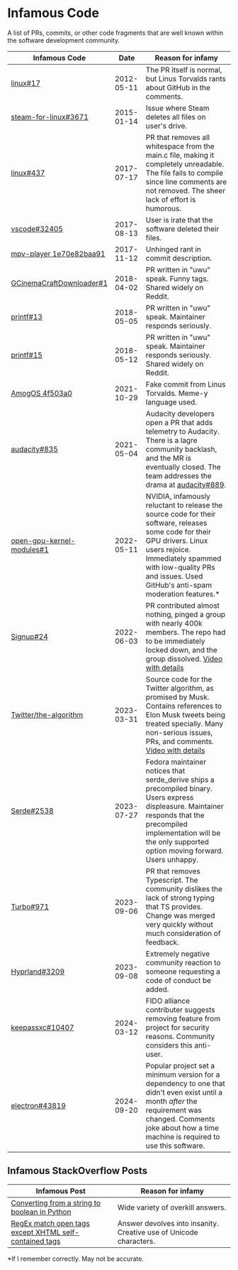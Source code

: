 # Infamous Code
A list of PRs, commits, or other code fragments that are well known within the software development community.


| Infamous Code                                                                           | Date       | Reason for infamy                                                                                                                                                                                                                             |
| --------------------------------------------------------------------------------------- | ---------- | --------------------------------------------------------------------------------------------------------------------------------------------------------------------------------------------------------------------------------------------- |
| [linux#17](https://github.com/torvalds/linux/pull/17)                                   | 2012-05-11 | The PR itself is normal, but Linus Torvalds rants about GitHub in the comments.                                                                                                                                                               |
| [steam-for-linux#3671](https://github.com/ValveSoftware/steam-for-linux/issues/3671)    | 2015-01-14 | Issue where Steam deletes all files on user's drive.                                                                                                                                                                                          |
| [linux#437](https://github.com/torvalds/linux/pull/437)                                 | 2017-07-17 | PR that removes all whitespace from the main.c file, making it completely unreadable. The file fails to compile since line comments are not removed. The sheer lack of effort is humorous.                                                    |
| [vscode#32405](https://github.com/microsoft/vscode/issues/32405)                        | 2017-08-13 | User is irate that the software deleted their files.                                                                                                                                                                                          |
| [mpv-player 1e70e82baa91](https://github.com/mpv-player/mpv/commit/1e70e82baa91)        | 2017-11-12 | Unhinged rant in commit description.                                                                                                                                                                                                          |
| [GCinemaCraftDownloader#1](https://github.com/Xerasin/GCinemaCraftDownloader/issues/1)  | 2018-04-02 | PR written in "uwu" speak. Funny tags. Shared widely on Reddit.                                                                                                                                                                               |
| [printf#13 ](https://github.com/mpaland/printf/issues/13)                               | 2018-05-05 | PR written in "uwu" speak. Maintainer responds seriously.                                                                                                                                                                                     |
| [printf#15 ](https://github.com/mpaland/printf/issues/15)                               | 2018-05-12 | PR written in "uwu" speak. Maintainer responds seriously. Shared widely on Reddit.                                                                                                                                                            |
| [AmogOS 4f503a0](https://github.com/Amog-OS/AmogOS/commit/4f503a0)                      | 2021-10-29 | Fake commit from Linus Torvalds. Meme-y language used.                                                                                                                                                                                        |
| [audacity#835 ](https://github.com/audacity/audacity/pull/835)                          | 2021-05-04 | Audacity developers open a PR that adds telemetry to Audacity. There is a lagre community backlash, and the MR is eventually closed. The team addresses the drama at [audacity#889](https://github.com/audacity/audacity/discussions/889).    |
| [open-gpu-kernel-modules#1](https://github.com/NVIDIA/open-gpu-kernel-modules/issues/1) | 2022-05-11 | NVIDIA, infamously reluctant to release the source code for their software, releases some code for their GPU drivers. Linux users rejoice. Immediately spammed with low-quality PRs and issues. Used GitHub's anti-spam moderation features.* |
| [Signup#24](https://github.com/EpicGames/Signup/pull/24)                                | 2022-06-03 | PR contributed almost nothing, pinged a group with nearly 400k members. The repo had to be immediately locked down, and the group dissolved. [Video with details](https://www.youtube.com/watch?v=NCvnLFF7IYM)                                |
| [Twitter/the-algorithm](https://github.com/twitter/the-algorithm)                       | 2023-03-31 | Source code for the Twitter algorithm, as promised by Musk. Contains references to Elon Musk tweets being treated specially. Many non-serious issues, PRs, and comments. [Video with details](https://www.youtube.com/watch?v=tHRCcogdCHI)    |
| [Serde#2538](https://github.com/serde-rs/serde/issues/2538)                             | 2023-07-27 | Fedora maintainer notices that serde_derive ships a precompiled binary. Users express displeasure. Maintainer responds that the precompiled implementation will be the only supported option moving forward. Users unhappy.                   |
| [Turbo#971](https://github.com/hotwired/turbo/pull/971)                                 | 2023-09-06 | PR that removes Typescript. The community dislikes the lack of strong typing that TS provides. Change was merged very quickly without much consideration of feedback.                                                                         |
| [Hyprland#3209](https://github.com/hyprwm/Hyprland/issues/3209)                         | 2023-09-08 | Extremely negative community reaction to someone requesting a code of conduct be added.                                                                                                                                                       |
| [keepassxc#10407](https://github.com/keepassxreboot/keepassxc/issues/10407)             | 2024-03-12 | FIDO alliance contributer suggests removing feature from project for security reasons. Community considers this anti-user.                                                                                                                    |
| [electron#43819](https://github.com/electron/electron/issues/43819)                     | 2024-09-20 | Popular project set a minimum version for a dependency to one that didn't even exist until a month *after* the requirement was changed. Comments joke about how a time machine is required to use this software.                              |


## Infamous StackOverflow Posts
| Infamous Post                                                                                                                                                                | Reason for infamy                                                  |
| ---------------------------------------------------------------------------------------------------------------------------------------------------------------------------- | ------------------------------------------------------------------ |
| [Converting from a string to boolean in Python](https://stackoverflow.com/questions/715417/converting-from-a-string-to-boolean-in-python)                                    | Wide variety of overkill answers.                                  |
| [RegEx match open tags except XHTML self-contained tags](https://stackoverflow.com/questions/1732348/regex-match-open-tags-except-xhtml-self-contained-tags/1732454#1732454) | Answer devolves into insanity. Creative use of Unicode characters. |




*If I remember correctly. May not be accurate.